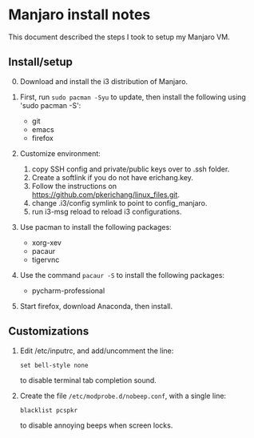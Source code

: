 # Manjaro install notes
This document described the steps I took to setup my Manjaro VM.

## Install/setup

0. Download and install the i3 distribution of Manjaro.

1. First, run `sudo pacman -Syu` to update, then install the following using 'sudo pacman -S':

   * git
   * emacs
   * firefox

2. Customize environment:

   1. copy SSH config and private/public keys over to .ssh folder.
   2. Create a softlink if you do not have erichang.key.
   3. Follow the instructions on <https://github.com/pkerichang/linux_files.git>.
   4. change .i3/config symlink to point to config_manjaro.
   5. run i3-msg reload to reload i3 configurations.

3. Use pacman to install the following packages:

   * xorg-xev
   * pacaur
   * tigervnc

4. Use the command `pacaur -S` to install the following packages:

   * pycharm-professional

5. Start firefox, download Anaconda, then install.

## Customizations

1. Edit /etc/inputrc, and add/uncomment the line:
   ```
   set bell-style none
   ```
   to disable terminal tab completion sound.

2. Create the file `/etc/modprobe.d/nobeep.conf`, with a single line:
   ```
   blacklist pcspkr
   ```
   to disable annoying beeps when screen locks.
